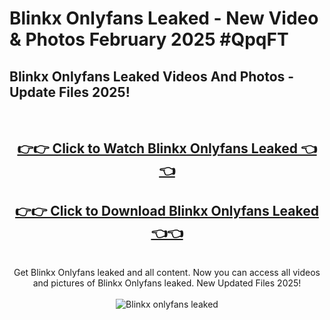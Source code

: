 # Blinkx Onlyfans Leaked - New Video & Photos February 2025 #QpqFT

<h2>Blinkx Onlyfans Leaked Videos And Photos - Update Files 2025!</h2>
<br>
<div align="center">
<h2><a href="https://porncheck.live/?utm_source=blinkx&utm_medium=git182&utm_content=newban" rel="nofollow">👉👉 Click to Watch Blinkx Onlyfans Leaked 👈👈</a></h2>
<h2><a href="https://porncheck.live/?utm_source=blinkx&utm_medium=git182&utm_content=newban" rel="nofollow">👉👉 Click to Download Blinkx Onlyfans Leaked 👈👈</a></h2>
<br>
Get Blinkx Onlyfans leaked and all content. Now you can access all videos and pictures of Blinkx Onlyfans leaked. New Updated Files 2025!
<br>
<br>
<a href="https://porncheck.live/?utm_source=blinkx&utm_medium=git182&utm_content=newban" rel="nofollow" data-target="animated-image.originalLink"><img src="https://i.ibb.co/bMWrY6b1/banner2.png" alt="Blinkx onlyfans leaked" style="max-width: 100%; display: inline-block;" data-target="animated-image.originalImage"></a>
</div>
<br>


